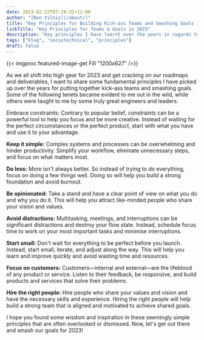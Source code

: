 ```yaml
---
date: 2023-02-22T07:19:32+11:00
author: "[Ben Vilnis](/about/)"
title: "Key Principles for Building Kick-ass Teams and Smashing Goals in 2023"
linkTitle: "Key Principles for Teams & Goals in 2023"
description: "Key principles I have learnt over the years in regards to building strong teams and smashing goals."
tags: ["blog", "sociotechnical", "principles"]
draft: false
---
```


<div class="center-text">

  {{< imgproc featured-image-get Fill "1200x627" />}}

  As we all shift into high gear for 2023 and get cracking on our roadmaps and deliverables, I want to share some fundamental principles I have picked up over the years for putting together kick-ass teams and smashing goals. Some of the following tenets became evident to me out in the wild, while others were taught to me by some truly great engineers and leaders.

  Embrace constraints: Contrary to popular belief, constraints can be a powerful tool to help you focus and be more creative. Instead of waiting for the perfect circumstances or the perfect product, start with what you have and use it to your advantage.

  **Keep it simple:** Complex systems and processes can be overwhelming and hinder productivity. Simplify your workflow, eliminate unnecessary steps, and focus on what matters most.

  **Do less:** More isn't always better. So instead of trying to do everything, focus on doing a few things well. Doing so will help you build a strong foundation and avoid burnout.

  **Be opinionated:** Take a stand and have a clear point of view on what you do and why you do it. This will help you attract like-minded people who share your vision and values.

  **Avoid distractions:** Multitasking, meetings, and interruptions can be significant distractions and destroy your flow state. Instead, schedule focus time to work on your most important tasks and minimise interruptions.

  **Start small:** Don't wait for everything to be perfect before you launch. Instead, start small, iterate, and adjust along the way. This will help you learn and improve quickly and avoid wasting time and resources.

  **Focus on customers:** Customers—internal and external—are the lifeblood of any product or service. Listen to their feedback, be responsive, and build products and services that solve their problems.

  **Hire the right people:** Hire people who share your values and vision and have the necessary skills and experience. Hiring the right people will help build a strong team that is aligned and motivated to achieve shared goals.

  I hope you found some wisdom and inspiration in these seemingly simple principles that are often overlooked or dismissed. Now, let's get out there and smash our goals for 2023!

</div>
